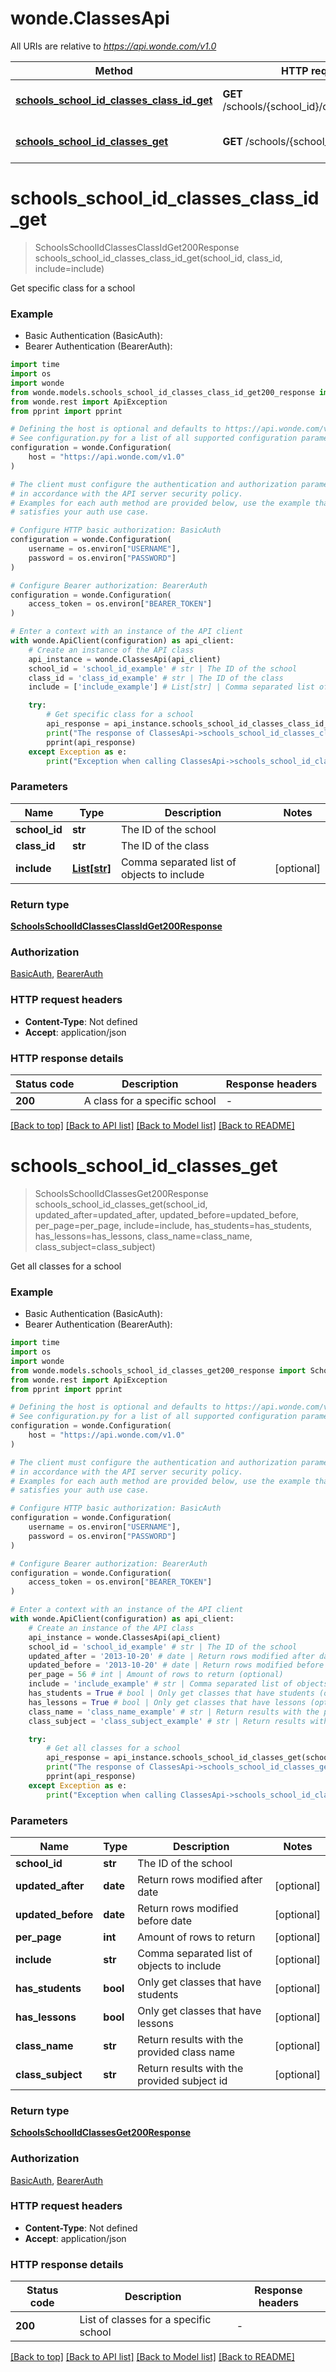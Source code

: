 # wonde.ClassesApi

All URIs are relative to *https://api.wonde.com/v1.0*

Method | HTTP request | Description
------------- | ------------- | -------------
[**schools_school_id_classes_class_id_get**](ClassesApi.md#schools_school_id_classes_class_id_get) | **GET** /schools/{school_id}/classes/{class_id} | Get specific class for a school
[**schools_school_id_classes_get**](ClassesApi.md#schools_school_id_classes_get) | **GET** /schools/{school_id}/classes | Get all classes for a school


# **schools_school_id_classes_class_id_get**
> SchoolsSchoolIdClassesClassIdGet200Response schools_school_id_classes_class_id_get(school_id, class_id, include=include)

Get specific class for a school

### Example

* Basic Authentication (BasicAuth):
* Bearer Authentication (BearerAuth):
```python
import time
import os
import wonde
from wonde.models.schools_school_id_classes_class_id_get200_response import SchoolsSchoolIdClassesClassIdGet200Response
from wonde.rest import ApiException
from pprint import pprint

# Defining the host is optional and defaults to https://api.wonde.com/v1.0
# See configuration.py for a list of all supported configuration parameters.
configuration = wonde.Configuration(
    host = "https://api.wonde.com/v1.0"
)

# The client must configure the authentication and authorization parameters
# in accordance with the API server security policy.
# Examples for each auth method are provided below, use the example that
# satisfies your auth use case.

# Configure HTTP basic authorization: BasicAuth
configuration = wonde.Configuration(
    username = os.environ["USERNAME"],
    password = os.environ["PASSWORD"]
)

# Configure Bearer authorization: BearerAuth
configuration = wonde.Configuration(
    access_token = os.environ["BEARER_TOKEN"]
)

# Enter a context with an instance of the API client
with wonde.ApiClient(configuration) as api_client:
    # Create an instance of the API class
    api_instance = wonde.ClassesApi(api_client)
    school_id = 'school_id_example' # str | The ID of the school
    class_id = 'class_id_example' # str | The ID of the class
    include = ['include_example'] # List[str] | Comma separated list of objects to include (optional)

    try:
        # Get specific class for a school
        api_response = api_instance.schools_school_id_classes_class_id_get(school_id, class_id, include=include)
        print("The response of ClassesApi->schools_school_id_classes_class_id_get:\n")
        pprint(api_response)
    except Exception as e:
        print("Exception when calling ClassesApi->schools_school_id_classes_class_id_get: %s\n" % e)
```


### Parameters

Name | Type | Description  | Notes
------------- | ------------- | ------------- | -------------
 **school_id** | **str**| The ID of the school | 
 **class_id** | **str**| The ID of the class | 
 **include** | [**List[str]**](str.md)| Comma separated list of objects to include | [optional] 

### Return type

[**SchoolsSchoolIdClassesClassIdGet200Response**](SchoolsSchoolIdClassesClassIdGet200Response.md)

### Authorization

[BasicAuth](../README.md#BasicAuth), [BearerAuth](../README.md#BearerAuth)

### HTTP request headers

 - **Content-Type**: Not defined
 - **Accept**: application/json

### HTTP response details
| Status code | Description | Response headers |
|-------------|-------------|------------------|
**200** | A class for a specific school |  -  |

[[Back to top]](#) [[Back to API list]](../README.md#documentation-for-api-endpoints) [[Back to Model list]](../README.md#documentation-for-models) [[Back to README]](../README.md)

# **schools_school_id_classes_get**
> SchoolsSchoolIdClassesGet200Response schools_school_id_classes_get(school_id, updated_after=updated_after, updated_before=updated_before, per_page=per_page, include=include, has_students=has_students, has_lessons=has_lessons, class_name=class_name, class_subject=class_subject)

Get all classes for a school

### Example

* Basic Authentication (BasicAuth):
* Bearer Authentication (BearerAuth):
```python
import time
import os
import wonde
from wonde.models.schools_school_id_classes_get200_response import SchoolsSchoolIdClassesGet200Response
from wonde.rest import ApiException
from pprint import pprint

# Defining the host is optional and defaults to https://api.wonde.com/v1.0
# See configuration.py for a list of all supported configuration parameters.
configuration = wonde.Configuration(
    host = "https://api.wonde.com/v1.0"
)

# The client must configure the authentication and authorization parameters
# in accordance with the API server security policy.
# Examples for each auth method are provided below, use the example that
# satisfies your auth use case.

# Configure HTTP basic authorization: BasicAuth
configuration = wonde.Configuration(
    username = os.environ["USERNAME"],
    password = os.environ["PASSWORD"]
)

# Configure Bearer authorization: BearerAuth
configuration = wonde.Configuration(
    access_token = os.environ["BEARER_TOKEN"]
)

# Enter a context with an instance of the API client
with wonde.ApiClient(configuration) as api_client:
    # Create an instance of the API class
    api_instance = wonde.ClassesApi(api_client)
    school_id = 'school_id_example' # str | The ID of the school
    updated_after = '2013-10-20' # date | Return rows modified after date (optional)
    updated_before = '2013-10-20' # date | Return rows modified before date (optional)
    per_page = 56 # int | Amount of rows to return (optional)
    include = 'include_example' # str | Comma separated list of objects to include (optional)
    has_students = True # bool | Only get classes that have students (optional)
    has_lessons = True # bool | Only get classes that have lessons (optional)
    class_name = 'class_name_example' # str | Return results with the provided class name (optional)
    class_subject = 'class_subject_example' # str | Return results with the provided subject id (optional)

    try:
        # Get all classes for a school
        api_response = api_instance.schools_school_id_classes_get(school_id, updated_after=updated_after, updated_before=updated_before, per_page=per_page, include=include, has_students=has_students, has_lessons=has_lessons, class_name=class_name, class_subject=class_subject)
        print("The response of ClassesApi->schools_school_id_classes_get:\n")
        pprint(api_response)
    except Exception as e:
        print("Exception when calling ClassesApi->schools_school_id_classes_get: %s\n" % e)
```


### Parameters

Name | Type | Description  | Notes
------------- | ------------- | ------------- | -------------
 **school_id** | **str**| The ID of the school | 
 **updated_after** | **date**| Return rows modified after date | [optional] 
 **updated_before** | **date**| Return rows modified before date | [optional] 
 **per_page** | **int**| Amount of rows to return | [optional] 
 **include** | **str**| Comma separated list of objects to include | [optional] 
 **has_students** | **bool**| Only get classes that have students | [optional] 
 **has_lessons** | **bool**| Only get classes that have lessons | [optional] 
 **class_name** | **str**| Return results with the provided class name | [optional] 
 **class_subject** | **str**| Return results with the provided subject id | [optional] 

### Return type

[**SchoolsSchoolIdClassesGet200Response**](SchoolsSchoolIdClassesGet200Response.md)

### Authorization

[BasicAuth](../README.md#BasicAuth), [BearerAuth](../README.md#BearerAuth)

### HTTP request headers

 - **Content-Type**: Not defined
 - **Accept**: application/json

### HTTP response details
| Status code | Description | Response headers |
|-------------|-------------|------------------|
**200** | List of classes for a specific school |  -  |

[[Back to top]](#) [[Back to API list]](../README.md#documentation-for-api-endpoints) [[Back to Model list]](../README.md#documentation-for-models) [[Back to README]](../README.md)


